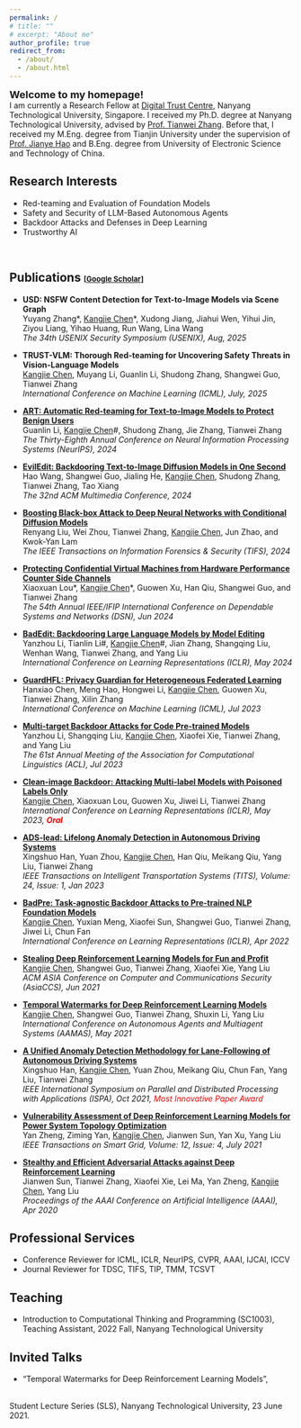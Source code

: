 ```yaml
---
permalink: /
# title: ""
# excerpt: "About me"
author_profile: true
redirect_from: 
  - /about/
  - /about.html
---
```


<span style="font-size:large;font-weight:bold;"> Welcome to my homepage! </span>
<br/>
I am currently a Research Fellow at [Digital Trust Centre](https://www.ntu.edu.sg/dtc), Nanyang Technological University, Singapore. I received my Ph.D. degree at Nanyang Technological University, advised by [Prof. Tianwei Zhang](https://personal.ntu.edu.sg/tianwei.zhang/index.html). Before that, I received my M.Eng. degree from Tianjin University under the supervision of [Prof. Jianye Hao](http://www.icdai.org/jianye.html) and B.Eng. degree from University of Electronic Science and Technology of China. 

## Research Interests
- Red-teaming and Evaluation of Foundation Models
- Safety and Security of LLM-Based Autonomous Agents
- Backdoor Attacks and Defenses in Deep Learning 
- Trustworthy AI
<br/>

## Publications <span style="font-size:small;">[[Google Scholar](https://scholar.google.com/citations?user=vEPnP6oAAAAJ)]</span>


- **USD: NSFW Content Detection for Text-to-Image Models via Scene Graph**
  <br/>
  Yuyang Zhang*, <u>Kangjie Chen</u>*, Xudong Jiang, Jiahui Wen, Yihui Jin, Ziyou Liang, Yihao Huang, Run Wang, Lina Wang
  <br/>
  *The 34th USENIX Security Symposium (USENIX), Aug, 2025*


- **TRUST-VLM: Thorough Red-teaming for Uncovering Safety Threats in Vision-Language Models**
  <br/>
  <u>Kangjie Chen</u>, Muyang Li, Guanlin Li, Shudong Zhang, Shangwei Guo, Tianwei Zhang
  <br/>
  *International Conference on Machine Learning (ICML), July, 2025*

- **[ART: Automatic Red-teaming for Text-to-Image Models to Protect Benign Users](https://openreview.net/pdf?id=H2ATO32ilj)**
  <br/>
  Guanlin Li, <u>Kangjie Chen</u>\#, Shudong Zhang, Jie Zhang, Tianwei Zhang
  <br/>
  *The Thirty-Eighth Annual Conference on Neural Information Processing Systems (NeurIPS), 2024*

- **[EvilEdit: Backdooring Text-to-Image Diffusion Models in One Second](https://kangjie-chen.github.io/files/2024_MM.pdf)**
  <br/>
  Hao Wang, Shangwei Guo, Jialing He, <u>Kangjie Chen</u>, Shudong Zhang, Tianwei Zhang, Tao Xiang
  <br/>
  *The 32nd ACM Multimedia Conference, 2024*

- **[Boosting Black-box Attack to Deep Neural Networks with Conditional Diffusion Models](https://ieeexplore.ieee.org/document/10504304)**
  <br/>
  Renyang Liu, Wei Zhou, Tianwei Zhang, <u>Kangjie Chen</u>, Jun Zhao, and Kwok-Yan Lam
  <br/>
  *The IEEE Transactions on Information Forensics & Security (TIFS), 2024*

- **[Protecting Confidential Virtual Machines from Hardware Performance Counter Side Channels](https://kangjie-chen.github.io/files/2024_DSN.pdf)**
  <br/>
  Xiaoxuan Lou\*, <u>Kangjie Chen</u>\*, Guowen Xu, Han Qiu, Shangwei Guo, and Tianwei Zhang
  <br/>
  *The 54th Annual IEEE/IFIP International Conference on Dependable Systems and Networks (DSN), Jun 2024*

- **[BadEdit: Backdooring Large Language Models by Model Editing](https://openreview.net/pdf?id=duZANm2ABX)**
  <br/>
  Yanzhou Li, Tianlin Li\#, <u>Kangjie Chen</u>\#, Jian Zhang, Shangqing Liu, Wenhan Wang, Tianwei Zhang, and Yang Liu
  <br/>
  *International Conference on Learning Representations (ICLR), May 2024*

- **[GuardHFL: Privacy Guardian for Heterogeneous Federated Learning](https://proceedings.mlr.press/v202/chen23j.html)**
  <br/>
  Hanxiao Chen, Meng Hao, Hongwei Li, <u>Kangjie Chen</u>, Guowen Xu, Tianwei Zhang, Xilin Zhang
  <br/>
  *International Conference on Machine Learning (ICML), Jul 2023* 

- **[Multi-target Backdoor Attacks for Code Pre-trained Models](https://aclanthology.org/2023.acl-long.399.pdf)**
  <br/>
  Yanzhou Li, Shangqing Liu, <u>Kangjie Chen</u>, Xiaofei Xie, Tianwei Zhang, and Yang Liu
  <br/>
  *The 61st Annual Meeting of the Association for Computational Linguistics (ACL), Jul 2023* 

- **[Clean-image Backdoor: Attacking Multi-label Models with Poisoned Labels Only](https://kangjie-chen.github.io/files/2023_ICLR_clean-image_backdoor.pdf)**
  <br/>
  <u>Kangjie Chen</u>, Xiaoxuan Lou, Guowen Xu, Jiwei Li, Tianwei Zhang
  <br/>
  *International Conference on Learning Representations (ICLR), May 2023, <span style="color:red"><b>Oral</b></span>* 

- **[ADS-lead: Lifelong Anomaly Detection in Autonomous Driving Systems](https://kangjie-chen.github.io/files/2022_TITS_ADS-lead.pdf)**
  <br/>
  Xingshuo Han, Yuan Zhou, <u>Kangjie Chen</u>, Han Qiu, Meikang Qiu, Yang Liu, Tianwei Zhang
  <br/>
  *IEEE Transactions on Intelligent Transportation Systems (TITS), Volume: 24, Issue: 1, Jan 2023*

- **[BadPre: Task-agnostic Backdoor Attacks to Pre-trained NLP Foundation Models](https://kangjie-chen.github.io/files/2022_ICLR_BadPre.pdf)**
  <br/>
  <u>Kangjie Chen</u>, Yuxian Meng, Xiaofei Sun, Shangwei Guo, Tianwei Zhang, Jiwei Li, Chun Fan
  <br/>
  *International Conference on Learning Representations (ICLR), Apr 2022*

- **[Stealing Deep Reinforcement Learning Models for Fun and Profit](https://kangjie-chen.github.io/files/2021_AsiaCCS_Stealing-DRL.pdf)**
  <br/>
  <u>Kangjie Chen</u>, Shangwei Guo, Tianwei Zhang, Xiaofei Xie, Yang Liu
  <br/>
  *ACM ASIA Conference on Computer and Communications Security (AsiaCCS), Jun 2021*

- **[Temporal Watermarks for Deep Reinforcement Learning Models](https://kangjie-chen.github.io/files/2021_AAMAS_DRL-Watermark.pdf)**
  <br/>
  <u>Kangjie Chen</u>, Shangwei Guo, Tianwei Zhang, Shuxin Li, Yang Liu
  <br/>
  *International Conference on Autonomous Agents and Multiagent Systems (AAMAS), May 2021*

- **[A Unified Anomaly Detection Methodology for Lane-Following of Autonomous Driving Systems](https://kangjie-chen.github.io/files/2021_ISPA_Anomaly-Detection.pdf)**
  <br/>
  Xingshuo Han, <u>Kangjie Chen</u>, Yuan Zhou, Meikang Qiu, Chun Fan, Yang Liu, Tianwei Zhang
  <br/>
  *IEEE International Symposium on Parallel and Distributed Processing with Applications (ISPA), Oct 2021, <span style="color:red">Most Innovative Paper Award</span>*

- **[Vulnerability Assessment of Deep Reinforcement Learning Models for Power System Topology Optimization](https://ieeexplore.ieee.org/document/9365691)**
  <br/>
  Yan Zheng, Ziming Yan, <u>Kangjie Chen</u>, Jianwen Sun, Yan Xu, Yang Liu
  <br/>
  *IEEE Transactions on Smart Grid, Volume: 12, Issue: 4, July 2021*

- **[Stealthy and Efficient Adversarial Attacks against Deep Reinforcement Learning](https://kangjie-chen.github.io/files/2020_AAAI_DRL_AE.pdf)**
  <br/>
  Jianwen Sun, Tianwei Zhang, Xiaofei Xie, Lei Ma, Yan Zheng, <u>Kangjie Chen</u>, Yang Liu
  <br/>
  *Proceedings of the AAAI Conference on Artificial Intelligence (AAAI), Apr 2020*

<!-- ## Book -->




## Professional Services
- Conference Reviewer for ICML, ICLR, NeurIPS, CVPR, AAAI, IJCAI, ICCV
- Journal Reviewer for TDSC, TIFS, TIP, TMM, TCSVT


## Teaching
- Introduction to Computational Thinking and Programming (SC1003), Teaching Assistant, 2022 Fall, Nanyang Technological University


## Invited Talks
- “Temporal Watermarks for Deep Reinforcement Learning Models”,
<br/>
Student Lecture Series (SLS), Nanyang Technological University, 23 June 2021.


